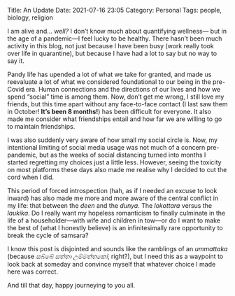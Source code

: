 Title: An Update
Date: 2021-07-16 23:05
Category: Personal
Tags: people, biology, religion

I am alive and... _well?_ I don’t know much about quantifying wellness—
but in the age of a pandemic—I feel lucky to be healthy. There hasn’t
been much activity in this blog, not just because I have been busy (work
really took over life in quarantine), but because I have had a lot to
say but no way to say it.

Pandy life has upended a lot of what we take for granted, and made us
reevaluate a lot of what we considered foundational to our being in the
pre-Covid era. Human connections and the directions of our lives and how
we spend “social” time is among them. Now, don’t get me wrong, I still
love my friends, but this time apart without any face-to-face contact (I
last saw them in October! **It’s been 8 months!**) has been difficult for
everyone. It also made me consider what friendships entail and how far
we are willing to go to maintain friendships.

I was also suddenly very aware of how small my social circle is. Now, my
intentional limiting of social media usage was not much of a concern
pre-pandemic, but as the weeks of social distancing turned into months
I started regretting my choices just a little less. However, seeing the
toxicity on most platforms these days also made me realise why I decided
to cut the cord when I did.

This period of forced introspection (hah, as if I needed an excuse to look
inward) has also made me more and more aware of the central conflict in my
life: that between the _deen_ and the _dunya_. The _lokottara_ versus the
_laukika_. Do I really want my hopeless romanticism to finally culminate
in the life of a householder—with wife and children in tow—or do I want
to make the best of (what I honestly believe) is an infinitesimally rare
opportunity to break the cycle of samsara?

I know this post is disjointed and sounds like the ramblings of an
_ummattaka_ (because _සබ්බේ සත්තා උම්මත්තකෝ_, right?), but I need this as a
waypoint to look back at someday and convince myself that whatever choice
I made here was correct.

And till that day, happy journeying to you all.